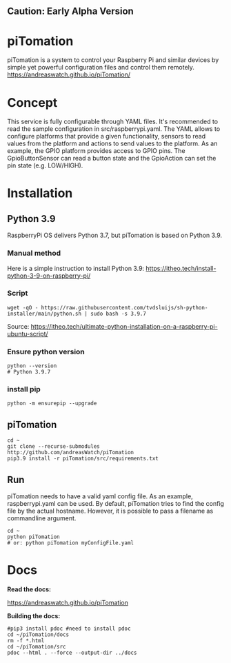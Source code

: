 ## Caution: Early Alpha Version

# piTomation

piTomation is a system to control your Raspberry Pi and similar devices by simple yet powerful configuration files and control them remotely.
https://andreaswatch.github.io/piTomation/

# Concept

This service is fully configurable through YAML files. It's recommended to read the sample configuration in src/raspberrypi.yaml.
The YAML allows to configure platforms that provide a given functionality, sensors to read values from the platform and actions to send values to the platform.
As an example, the GPIO platform provides access to GPIO pins. The GpioButtonSensor can read a button state and the GpioAction can set the pin state (e.g. LOW/HIGH).


# Installation
## Python 3.9
RaspberryPi OS delivers Python 3.7, but piTomation is based on Python 3.9.

### Manual method

Here is a simple instruction to install Python 3.9:
https://itheo.tech/install-python-3-9-on-raspberry-pi/

### Script
```
wget -qO - https://raw.githubusercontent.com/tvdsluijs/sh-python-installer/main/python.sh | sudo bash -s 3.9.7
```
Source: https://itheo.tech/ultimate-python-installation-on-a-raspberry-pi-ubuntu-script/

### Ensure python version 
```
python --version
# Python 3.9.7
```

### install pip
```
python -m ensurepip --upgrade
```


## piTomation
```
cd ~
git clone --recurse-submodules http://github.com/andreasWatch/piTomation
pip3.9 install -r piTomation/src/requirements.txt
```

## Run
piTomation needs to have a valid yaml config file. As an example, raspberrypi.yaml can be used.
By default, piTomation tries to find the config file by the actual hostname. However, it is possible to pass a filename as commandline argument.
```
cd ~
python piTomation
# or: python piTomation myConfigFile.yaml
```


# Docs
**Read the docs:**

https://andreaswatch.github.io/piTomation

**Building the docs:**
```
#pip3 install pdoc #need to install pdoc
cd ~/piTomation/docs
rm -f *.html
cd ~/piTomation/src
pdoc --html . --force --output-dir ../docs
```

